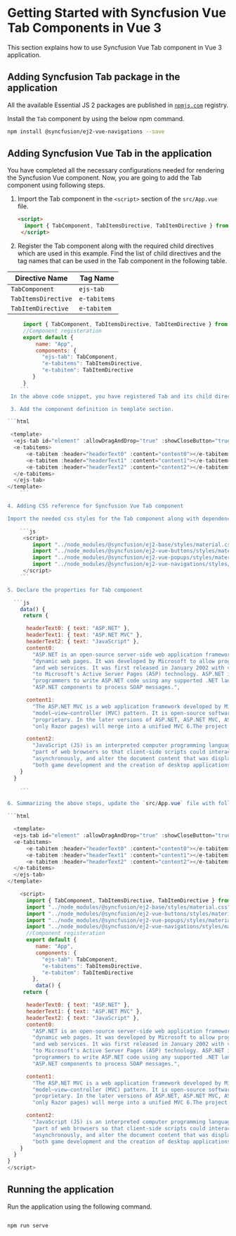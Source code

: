 # Getting Started with Syncfusion Vue Tab Components in Vue 3

This section explains how to use Syncfusion Vue Tab component in Vue 3 application.

## Adding Syncfusion Tab package in the application

All the available Essential JS 2 packages are published in [`npmjs.com`](https://www.npmjs.com/~syncfusionorg) registry.

Install the `Tab` component by using the below npm command.

```bash
npm install @syncfusion/ej2-vue-navigations --save
```

## Adding Syncfusion Vue Tab in the application

You have completed all the necessary configurations needed for rendering the Syncfusion Vue component. Now, you are going to add the Tab component using following steps.

  1. Import the Tab component in the `<script>` section of the `src/App.vue` file.

     ```html
     <script>
       import { TabComponent, TabItemsDirective, TabItemDirective } from "@syncfusion/ej2-vue-navigations";
      </script>
     ```

  2. Register the Tab component along with the required child directives which are used in this example. Find the list of child directives and the tag names that can be used in the Tab component in the following table.
  
| Directive Name   | Tag Name    |
|------------------|-------------|
| `TabComponent` | `ejs-tab` |
| `TabItemsDirective`  | `e-tabitems`  |
| `TabItemDirective`  | `e-tabitem`  |

```js
     import { TabComponent, TabItemsDirective, TabItemDirective } from "@syncfusion/ej2-vue-navigations";
     //Component registeration
     export default {
         name: "App",
         components: {
           "ejs-tab": TabComponent,
           "e-tabitems": TabItemsDirective,
           "e-tabitem": TabItemDirective
        }
     }
    ```
 In the above code snippet, you have registered Tab and its child directives. TabItem Directive is  used for defining the Tab item.

 3. Add the component definition in template section.

```html

 <template>
  <ejs-tab id="element" :allowDragAndDrop="true" :showCloseButton="true">
  <e-tabitems>
      <e-tabitem :header="headerText0" :content="content0"></e-tabitem>
      <e-tabitem :header="headerText1" :content="content1"></e-tabitem>
      <e-tabitem :header="headerText2" :content="content2"></e-tabitem>
  </e-tabitems>
  </ejs-tab>
</template>
    ```

4. Adding CSS reference for Syncfusion Vue Tab component

Import the needed css styles for the Tab component along with dependency styles in the `<script>` section of the `src/App.vue` file as follows.

    ```js
     <script>
        import "../node_modules/@syncfusion/ej2-base/styles/material.css";
        import "../node_modules/@syncfusion/ej2-vue-buttons/styles/material.css";
        import "../node_modules/@syncfusion/ej2-vue-popups/styles/material.css";
        import "../node_modules/@syncfusion/ej2-vue-navigations/styles/material.css"
     </script>
    ```

5. Declare the properties for Tab component

  ```js
    data() {
     return {

      headerText0: { text: "ASP.NET" },
      headerText1: { text: "ASP.NET MVC" },
      headerText2: { text: "JavaScript" },
      content0:
        "ASP.NET is an open-source server-side web application framework designed for web development to produce " +
        "dynamic web pages. It was developed by Microsoft to allow programmers to build dynamic web sites, web applications " +
        "and web services. It was first released in January 2002 with version 1.0 of the .NET Framework, and is the successor " +
        "to Microsoft's Active Server Pages (ASP) technology. ASP.NET is built on the Common Language Runtime (CLR), allowing " +
        "programmers to write ASP.NET code using any supported .NET language. The ASP.NET SOAP extension framework allows " +
        "ASP.NET components to process SOAP messages.",

      content1:
        "The ASP.NET MVC is a web application framework developed by Microsoft, which implements the " +
        "model–view–controller (MVC) pattern. It is open-source software, apart from the ASP.NET Web Forms component which is " +
        "proprietary. In the later versions of ASP.NET, ASP.NET MVC, ASP.NET Web API, and ASP.NET Web Pages (a platform using " +
        "only Razor pages) will merge into a unified MVC 6.The project is called ASP.NET vNext.",

      content2:
        "JavaScript (JS) is an interpreted computer programming language. It was originally implemented as " +
        "part of web browsers so that client-side scripts could interact with the user, control the browser, communicate " +
        "asynchronously, and alter the document content that was displayed.[5] More recently, however, it has become common in " +
        "both game development and the creation of desktop applications."
    }
  }

    ```

6. Summarizing the above steps, update the `src/App.vue` file with following code.

```html

  <template>
  <ejs-tab id="element" :allowDragAndDrop="true" :showCloseButton="true">
  <e-tabitems>
      <e-tabitem :header="headerText0" :content="content0"></e-tabitem>
      <e-tabitem :header="headerText1" :content="content1"></e-tabitem>
      <e-tabitem :header="headerText2" :content="content2"></e-tabitem>
  </e-tabitems>
  </ejs-tab>
</template>

    <script>
      import { TabComponent, TabItemsDirective, TabItemDirective } from "@syncfusion/ej2-vue-navigations";
      import "../node_modules/@syncfusion/ej2-base/styles/material.css";
      import "../node_modules/@syncfusion/ej2-vue-buttons/styles/material.css";
      import "../node_modules/@syncfusion/ej2-vue-popups/styles/material.css";
      import "../node_modules/@syncfusion/ej2-vue-navigations/styles/material.css"
      //Component registeration
      export default {
         name: "App",
         components: {
           "ejs-tab": TabComponent,
           "e-tabitems": TabItemsDirective,
           "e-tabitem": TabItemDirective
        },
         data() {
     return {

      headerText0: { text: "ASP.NET" },
      headerText1: { text: "ASP.NET MVC" },
      headerText2: { text: "JavaScript" },
      content0:
        "ASP.NET is an open-source server-side web application framework designed for web development to produce " +
        "dynamic web pages. It was developed by Microsoft to allow programmers to build dynamic web sites, web applications " +
        "and web services. It was first released in January 2002 with version 1.0 of the .NET Framework, and is the successor " +
        "to Microsoft's Active Server Pages (ASP) technology. ASP.NET is built on the Common Language Runtime (CLR), allowing " +
        "programmers to write ASP.NET code using any supported .NET language. The ASP.NET SOAP extension framework allows " +
        "ASP.NET components to process SOAP messages.",

      content1:
        "The ASP.NET MVC is a web application framework developed by Microsoft, which implements the " +
        "model–view–controller (MVC) pattern. It is open-source software, apart from the ASP.NET Web Forms component which is " +
        "proprietary. In the later versions of ASP.NET, ASP.NET MVC, ASP.NET Web API, and ASP.NET Web Pages (a platform using " +
        "only Razor pages) will merge into a unified MVC 6.The project is called ASP.NET vNext.",

      content2:
        "JavaScript (JS) is an interpreted computer programming language. It was originally implemented as " +
        "part of web browsers so that client-side scripts could interact with the user, control the browser, communicate " +
        "asynchronously, and alter the document content that was displayed.[5] More recently, however, it has become common in " +
        "both game development and the creation of desktop applications."
    }
  }
}
</script>

```

## Running the application

Run the application using the following command.

```bash

npm run serve

```
